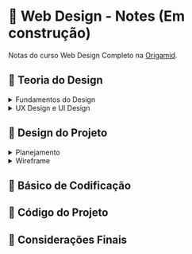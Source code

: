 # :pushpin: Web Design - Notes (Em construção)
Notas do curso Web Design Completo na <a href="https://www.origamid.com/">Origamid</a>.

## :triangular_flag_on_post: Teoria do Design

<details>
<summary>Fundamentos do Design</summary>
<br>
  
- **O que é Design?**

    >Design é acrescentar valor e **significado**, **simplificar**, **esclarecer**, **modificar**, **dignificar**, **dramatizar**, **persuadir** e talvez até mesmo **entreter**. - Paul Rand

    Recomendação: https://www.awwwards.com/ (Site com projetos de design premiados)

----
- **Formas e Espaço**
  
  1- Forma Geométrica (Angulosas - Artificiais)

    <img src = "https://user-images.githubusercontent.com/53382761/138531468-07e93a0e-5dd5-4755-8423-48920693c1fa.png" width = "400" alt="formas-artificiais-e-angulosas">
  
  >fonte: Origamid

  2- Forma Orgânica (Curvilíneas - Gestuais)

    <img src = "https://user-images.githubusercontent.com/53382761/138531542-6f05bf3a-be4b-47b9-89ba-29f748ac9b33.png" width = "400" alt="formas-curvilíneas-e-gestuais">
  
  >fonte: Origamid
  
    *\*É fundamental a comunicação visual entre os elementos*

- **Espaço**
  > O espaço é definido e adquire significado no instante em que uma forma aparece dentro dele. - Timothy Samara

  Espaços **vazios** dão **enfoque** na forma e conteúdo que aparece.

----
- **Cores**
  
    > Há poucos estímulos visuais tão potentes quanto as cores, elas são uma ferramenta de comunicação extremamente útil. - Timothy Samara

  - Círculo Cromático (Criado por Albert Munsell)
  
    - Cores primárias, secundárias e terciárias
  
  - Site remendado <a href="color.adobe.com">color.adobe.com</a>
  - Relatividade da cor
  - Significado das cores (pode variar de acordo com a cultura)
    - Otimismo (amarelo)
    - Confiança (confiança)
    - Coragem (vermelho)
    - Etc ..
  - RGB (Sistema de cores aditivas: Red, Green, Blue)
  - Joalheria de cores
    - <a href="dribbble.com">dribbble.com</a>
    - <a href="color.adobe.com">color.adobe.com</a>
    - <a href="design-seeds.com">design-seeds.com</a>
  - Contraste
    - Relação entre matiz, saturação e valor
      - Matiz: Cor pura
      - Saturação: Pureza da cor é um parâmetro que especifica a qualidade de um matiz de cor pelo grau de mesclagem do matiz com a cor branca (fonte: Wikipédia)
      - Valor: Todo matiz (cor) tem um valor equivalente. Os diferentes valores podem ser alterados através da variação da luminosidade, da saturação, do brilho, entre outros parâmetros (fonte: Wikipédia)
    - Corpo de texto precisa de uma boa relação de contraste com o fundo
    - Contraste defini o que é visto primeiro

- **Tipografia**
  
  > É a arte e processo de criação de um texto. O objetivo principal é dar ordem estrutural e formar a comunicação - Wikipédia
  > Se a tipografia faz algum sentido, ele é visual e histórico - Robert Bringhurst
  
  - História
    - Gutenberg: Invento global da prensa móvel
  - Sem Serifa (Ex: Helvética Arial e Avenir)
    - Neutras
    - Retas
    - Web
  - Serifadas (Ex: Garamond, Georgia e Bakerville)
    - Clássicas
    - Detalhes na ponta (Serifas - imitando o escrito real de lápis)
    - Livros
  - Serifadas Grossas(Ex: Rockwell, Bitter e Kreon)
    - Encorpadas
    - Peso maior
    - Títulos
  - Script (Salamander, Lucida Calligraphy)
    - Mais suave
    - Estilo pincel
  - Góticas / Blackletter (New Rocker, Cabazon)
    - Refencia período medieval
    - Indicada para título
  - Display (Phosphate, Curlz MT e Hobo)
    - Sem padrão definido
    - Boas para títulos
  
  Recomendações:
  - https://fonts.adobe.com/fonts
  - https://www.fontsquirrel.com/
  - https://fonts.google.com/
  - https://www.typewolf.com/
  
  _Variáveis Tipográficos_ (indicação de corpo de texto, em helvética e arial)
   - Tamanho do tipo (ex. 14px, 16px ou 18px)
   - Altura da linha (ex. 1,5x tamanho do texto. Ou seja 1,5 x 14px = 21px)
   - Largura do texto (no máximo 10/14 palavras por linha)
  
  Escalas Tipográficas
   - Utilize no máximo 6 tamanhos (pode criar um ruido visual)
   - Escala harmônica (11px, 14px, 18px, 24px, 36px e 48 px)
   - Contraste (Utilizar tamanhos diferentes para diferenciar as informações)
  
  _Pareando Tipos_
   - Escolher boas combinações (ex. serifadas para o título e sem serifa para o corpo)
   - Indicação de no máximo 2 tipos (no início)
   - Contraste (Utilizar tipos diferentes para diferenciar as informações)
  
  _Alinhamento_
   - Esquerda (padrão 80% das vezes)
   - Centralizado (Bom para títulos, subtítulos, blocos pequenos de texto)
   - Justificado (Pouco utilizado, gera caminho de rato)
  
  _Elementos_
   - Itálico (palavras importantes)
   - Negrito (citações, títulos de livros/filmes e outros)
   - Sublinhado (links)
   - Caixa ALTA (mais para títulos/subtítulos)
  *(Não utilizar mais de um elemento)
  
  _Tracking e Kerning_
   - Tracking: distância entre todas as letras
   - Kerning: distância entre duas letras
  
- **GRID**
  
  > Consiste em um conjunto de relações baseadas em alinhamento que servem como guias para distribuir os elemnetos ao longo de um formato - Timothy Samara
 
  - Tamanho da coluna (existir uma lógica e consistência)
  - Espaçamento entre colunas (padronizado)
  - Encaixe dos elementos no grid (quebre apenas quando nescessário)
  
- **Dicas (Livro Design pra que não é designer)**

  - Contraste
  - Repetição
  - Alinhamento
  - Proximidade
  
</details>

<details>
<summary>UX Design e UI Design</summary>
<br>
  
  **UX Design**
  >  Qualquer interação entre o usuário e a marca é uma experiência de uso. o trabalho do design é garantir que a necessidade do usuário seja atendida - Origamid
  
  Devemos pensar em: 
  - Facilidade de Uso
  - Sentidos
  - Experiências
  - Encantamento
  
  Na web:
  - Usabilidade (bom uso)
  - Prazer (surpreender)

  Recomendação:
  - https://www.nngroup.com/
  
  **Usabilidade**
  
  - Útil (Alguém precisa?)
  - Fácil de aprender (Demora a aṕrender como usa?)
  - Memorável (Nescessário reaprender?)
  - Efetivo (Faz o seu trabalho?)
  - Eficiente (Quantidade de esforço para utilizar)
  - Desejável (As pessoas querem isso?)
  - Prazeroso (Ao utilizar proporciona prazer?)
  
  Dicas:
  - Não me faça pensar
  - Sem poluição visual
  - Sinalize
  - Usuários Escaneiam as páginas
    - Tire vantagens das convenções (padrões)
    - Crie hierarquias visuais efetivas
    - Quebre as páginas em áreas definidas
    - Deixe óbvio que os botões são clicáveis
    - Elimine distrações
    - Formate o conteúdo para ser escaneado
  
  **UI Design**
  >  User Interface design é o processo de criação de interfaces, que tem como o objetivo criar interfaces eficientes e efetivas - Origamid
  
  - Primeiro temos a fórmula (planejamento)
  
  - Elemnetos comuns em uma interface
    - Botões de ação
    - Blocos de texto/ títulos
    - Formulários
    - Imagens / Pictogramas
    - Separadores
  
  *Lembre-se da dica de repetição, é fundamental em Ui Design.
  
  Principais estilos de UI na WEB
  - Skeumorfismo (Objetos reais no meio digital)
  - Flat Design (Cores chapadas, sem sombras e texturas)
  - Material Design (Mantém o flat mas se aproveita de um ambiente 3d digital)
  
</details>

## :triangular_flag_on_post:  Design do Projeto

<details>
<summary>Planejamento</summary>

  - Defina o seu serviço (produto)
  - Defina o seu preço (preço)
  - Defina seu ponto de venda (praça)
  - Defina como você vai se promover (promoção)
  
  Etapas para construção de um site
  
  <details>
  <summary>Diagrama de Jesse James Garret</summary>

   ![image](https://user-images.githubusercontent.com/53382761/138722643-6a69dfef-beed-44e3-bd0e-28c80f6d5830.png)

  </details>
  <details>
  <summary>Diagrama da Origamid</summary>

  ![image](https://user-images.githubusercontent.com/53382761/138723072-e0dee879-7440-46d2-95ce-94097cf7dba9.png)

  </details>

  - **Arquitetura da informação**
  
    > Processo de organizar e categorizar a informaçãode modo que o usuário encontre da forma mais fácil possível - Origamid
  
    - Aproveite as convenções (endereço, formulário, telefone e e-mail)
    - Crie níveis de detalhamento (home com introduções)
    - Crie mais de um caminho
    - Concatene informações
    - Conheça o usuário
  
  
      <details>
      <summary>mapa do site</summary>

      ![image](https://user-images.githubusercontent.com/53382761/138728217-96c17a46-2682-4a60-8efa-330c81a53889.png)

      </details>
  
    - Card Sorting
        > técnica no design da experiência do usuário, na qual uma pessoa testa um grupo de especialistas ou usuários para gerar um dendograma ou folksonomia. É uma abordagem útil para projetar arquitetura de informações, fluxos de trabalho, estrutura de menus ou caminhos de navegação de sites -Wikipédia
  
</details>
<details>
      <summary>Wireframe</summary>

      - **Wireframe**
        > É um desenho básico da interface que tem como objetivo retratar a arquitetura da informação ea  usabilidade. - Origamid  
  
</details>

## :triangular_flag_on_post:  Básico de Codificação
## :triangular_flag_on_post:  Código do Projeto
## :triangular_flag_on_post:  Considerações Finais
